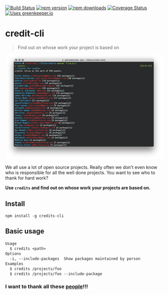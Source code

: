 [![Build Status](http://img.shields.io/travis/stefanjudis/credits-cli.svg?style=flat)](https://travis-ci.org/stefanjudis/credits-cli) [![npm version](http://img.shields.io/npm/v/credits-cli.svg?style=flat)](https://www.npmjs.org/package/credits-cli) [![npm downloads](http://img.shields.io/npm/dm/credits-cli.svg?style=flat)](https://www.npmjs.org/package/credits-cli) [![Coverage Status](http://img.shields.io/coveralls/stefanjudis/credits-cli.svg?style=flat)](https://coveralls.io/r/stefanjudis/credits?branch=master) [![Uses greenkeeper.io](https://img.shields.io/badge/Uses-greenkeeper.io-green.svg)](http://greenkeeper.io/)

# credit-cli
> Find out on whose work your project is based on

![Screenshot](./screenshot.png)

We all use a lot of open source projects. Really often we don't even know who is responsible for all the well done projects. You want to see who to thank for hard work?

**Use `credits` and find out on whose work your projects are based on.**

## Install

```
npm install -g credits-cli
```

## Basic usage

```
Usage
  $ credits <path>
Options
  -i, --include-packages  Show packages maintained by person
Examples
  $ credits /projects/foo
  $ credits /projects/foo --include-package
```

### I want to thank all these [people](./THANKS.md)!!!
